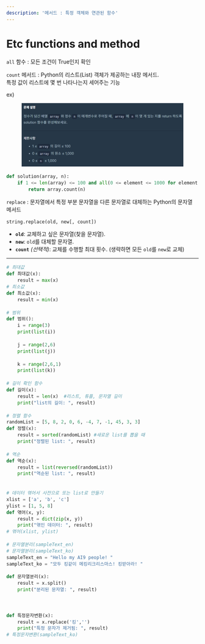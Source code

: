 ```yaml
---
description: '메서드 : 특정 객체와 연관된 함수'
---
```


# Etc functions and method

`all` 함수 : 모든 조건이 True인지 확인

`count` 메서드 : Python의 리스트(List) 객체가 제공하는 내장 메서드. \
특정 값이 리스트에 몇 번 나타나는지 세어주는 기능

ex)&#x20;

<figure><img src="../../../.gitbook/assets/image (3).png" alt=""><figcaption></figcaption></figure>

```python
def solution(array, n):
    if 1 <= len(array) <= 100 and all(0 <= element <= 1000 for element in array) and 0 <= n <= 1000:
        return array.count(n)
```

`replace` : 문자열에서 특정 부분 문자열을 다른 문자열로 대체하는 Python의 문자열 메서드

```python
string.replace(old, new[, count]) 
```

* **`old`**: 교체하고 싶은 문자열(찾을 문자열).
* **`new`**: `old`를 대체할 문자열.
* **`count`** _(선택적)_: 교체를 수행할 최대 횟수. (생략하면 모든 `old`를 `new`로 교체)

***

```python
# 최대값
def 최대값(x):
    result = max(x)
# 최소값    
def 최소값(x):
    result = min(x)
    
# 범위
def 범위():
    i = range(3)
    print(list(i))
    
    j = range(2,6)
    print(list(j))
    
    k = range(2,6,1)
    print(list(k))
    
# 길이 확인 함수
def 길이(x):
    result = len(x)  #리스트, 튜플, 문자열 길이
    print("list의 길이: ", result)
    
# 정렬 함수
randomList = [5, 8, 2, 0, 6, -4, 7, -1, 45, 3, 3]
def 정렬(x):
    result = sorted(randomList) #새로운 list를 뽑을 때
    print("정렬된 list: ", result)

# 역순
def 역순(x):
    result = list(reversed(randomList))
    print("역순된 list: ", result)
    

# 데이터 엮어서 사전으로 또는 list로 만들기
xlist = ['a', 'b', 'c']
ylist = [1, 5, 8]
def 엮어(x, y):
    result = dict(zip(x, y))
    print("엮인 데이터: ", result)
# 엮어(xlist, ylist)

# 문자열분리(sampleText_en)
# 문자열분리(sampleText_ko)
sampleText_en = "Hello my AI9 people! "
sampleText_ko = "모두 킹같이 메킹리크리스마스! 킹받아라! "

def 문자열분리(x):
    result = x.split()
    print("분리된 문자열: ", result)



def 특정문자변환(x):
    result = x.replace('킹','')
    print("특정 문자가 제거됨: ", result)
# 특정문자변환(sampleText_ko)
```















